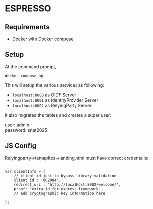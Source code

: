# ESPRESSO
## Requirements
- Docker with Docker compose
## Setup
At the command prompt, 

`docker compose up`

This will setup the various services as following:

- `localhost:8000` as OIDF Server  
- `localhost:8001` as IdentityProvider Server  
- `localhost:8002` as RelyingParty Server  

it also migrates the tables and creates a super user:

user: admin  
password: snet2025

## JS Config
Relyingparty->temapltes->landing.html must have correct credentails:
```

var clientInfo = {
    // client id just to bypass library validation
    client_id : '002084',
    redirect_uri : 'http://localhost:8002/welcome/',
    proof: "extra-id-for-express-framework"
    // add cryptographic key information here

};
```
